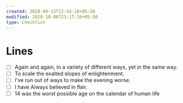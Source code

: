 ```yaml
---
created: 2020-09-13T12:54:18+05:30
modified: 2020-10-06T23:17:16+05:30
type: Checklist
---
```


# Lines

- [ ] Again and again, in a variety of different ways, yet in the same way.
- [ ] To scale the exalted slopes of enlightenment.
- [ ] I've run out of ways to make the evening worse.
- [ ] I have Always believed in flair.
- [ ] 14 was the worst possible age on the calendar of human life